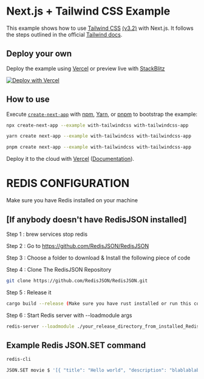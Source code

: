 # Next.js + Tailwind CSS Example

This example shows how to use [Tailwind CSS](https://tailwindcss.com/) [(v3.2)](https://tailwindcss.com/blog/tailwindcss-v3-2) with Next.js. It follows the steps outlined in the official [Tailwind docs](https://tailwindcss.com/docs/guides/nextjs).

## Deploy your own

Deploy the example using [Vercel](https://vercel.com?utm_source=github&utm_medium=readme&utm_campaign=next-example) or preview live with [StackBlitz](https://stackblitz.com/github/vercel/next.js/tree/canary/examples/with-tailwindcss)

[![Deploy with Vercel](https://vercel.com/button)](https://vercel.com/new/git/external?repository-url=https://github.com/vercel/next.js/tree/canary/examples/with-tailwindcss&project-name=with-tailwindcss&repository-name=with-tailwindcss)

## How to use

Execute [`create-next-app`](https://github.com/vercel/next.js/tree/canary/packages/create-next-app) with [npm](https://docs.npmjs.com/cli/init), [Yarn](https://yarnpkg.com/lang/en/docs/cli/create/), or [pnpm](https://pnpm.io) to bootstrap the example:

```bash
npx create-next-app --example with-tailwindcss with-tailwindcss-app
```

```bash
yarn create next-app --example with-tailwindcss with-tailwindcss-app
```

```bash
pnpm create next-app --example with-tailwindcss with-tailwindcss-app
```

Deploy it to the cloud with [Vercel](https://vercel.com/new?utm_source=github&utm_medium=readme&utm_campaign=next-example) ([Documentation](https://nextjs.org/docs/deployment)).

# REDIS CONFIGURATION

Make sure you have Redis installed on your machine

## [If anybody doesn't have RedisJSON installed]

Step 1 : brew services stop redis

Step 2 : Go to https://github.com/RedisJSON/RedisJSON

Step 3 : Choose a folder to download & Install the following piece of code

Step 4 : Clone The RedisJSON Repository

```bash 
git clone https://github.com/RedisJSON/RedisJSON.git
```

Step 5 : Release it

```bash 
cargo build --release (Make sure you have rust installed or run this command - curl https://sh.rustup.rs -sSf | sh )
```

Step 6 : Start Redis server with --loadmodule args

```bash 
redis-server --loadmodule ./your_release_directory_from_installed_RedisJSON/librejson.dylib
```

## Example Redis JSON.SET command

```bash
redis-cli
```

```bash
JSON.SET movie $ '[{ "title": "Hello world", "description": "blablablablalbalbalb", "ratings": 8.0 },{ "title": "Toy story", "description": "toy story anjay mabar broh", "ratings": 8.9 },{ "title": "Alladin", "description": "Alladin arap apa india sih dia?", "ratings": 8.7 }]'
```
